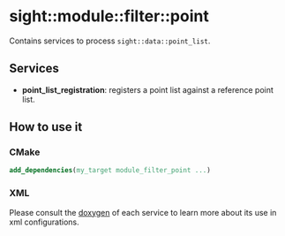 # sight::module::filter::point

Contains services to process `sight::data::point_list`.

## Services

- **point_list_registration**: registers a point list against a reference point list.

## How to use it

### CMake

```cmake
add_dependencies(my_target module_filter_point ...)
```

### XML

Please consult the [doxygen](https://sight.pages.ircad.fr/sight) of each service to learn more about its use in xml configurations.
